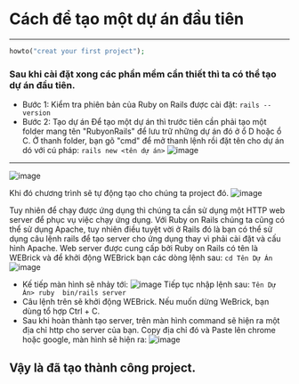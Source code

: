 # Cách để tạo một dự án đầu tiên
*** 
```php 
howto("creat your first project");
```
### Sau khi cài đặt xong các phần mềm cần thiết thì ta có thể tạo dự án đầu tiên.
* Bước 1: Kiểm tra phiên bản của Ruby on Rails được cài đặt:
```rails --version```
* Bước 2: Tạo dự án
Để tạo một dự án thì trước tiên cần phải tạo một folder mang tên "RubyonRails" để lưu trữ những dự án đó ở ổ D hoặc ổ C. Ở thanh folder, bạn gõ "cmd" để mở thanh lệnh rồi đặt tên cho dự án dó với cú pháp:
```rails new <tên dự án>```
![image](https://github.com/LuongHuuPhuc/Ruby-projects/assets/156191563/dff05a65-b659-4269-b709-4d79b2b6a473)
***
![image](https://github.com/LuongHuuPhuc/Ruby-projects/assets/156191563/c4f75083-8698-4291-9f00-3ff9d284f17a)

Khi đó chương trình sẽ tự động tạo cho chúng ta project đó.
![image](https://github.com/LuongHuuPhuc/Ruby-projects/assets/156191563/8b9db127-27fa-492b-a34c-cc82651373c9)

Tuy nhiên để chạy được ứng dụng thì chúng ta cần sử dụng một HTTP web server để phục vụ việc chạy ứng dụng. Với Ruby on Rails chúng ta cũng có thể sử dụng Apache, tuy nhiên điều tuyệt vời ở Rails đó là bạn có thể sử dụng câu lệnh rails để tạo server cho ứng dụng thay vì phải cài đặt và cấu hình Apache. Web server được cung cấp bởi Ruby on Rails có tên là WEBrick và để khởi động WEBrick bạn các dòng lệnh sau:
```cd Tên Dự Án``` 
![image](https://github.com/LuongHuuPhuc/Ruby-projects/assets/156191563/da1df25d-1ef1-4695-b638-9e8b7ea34755)
* Kế tiếp màn hình sẽ nhảy tới:
![image](https://github.com/LuongHuuPhuc/Ruby-projects/assets/156191563/04e4f29b-213d-4796-a971-63cb787d5c5d)
Tiếp tục nhập lệnh sau:
```Tên Dự Án> ruby  bin/rails server``` 
* Câu lệnh trên sẽ khởi động WEBrick. Nếu muốn dừng WeBrick, bạn dùng tổ hợp Ctrl + C.
* Sau khi hoàn thành tạo server, trên màn hình command sẽ hiện ra một địa chỉ http cho server của bạn. Copy địa chỉ đó và Paste lên chrome hoặc google, màn hình sẽ hiện ra: ![image](https://github.com/LuongHuuPhuc/Ruby-projects/assets/156191563/dd713cb1-4f14-463b-af12-1fcc0ecca43a)

## Vậy là đã tạo thành công project.

